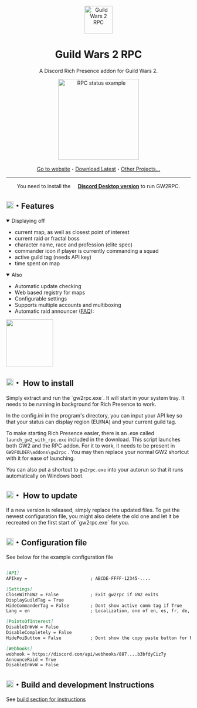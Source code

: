 <p align="center"><img alt="Guild Wars 2 RPC" src="https://gw2rpc.info/static/img/logo.png" height="76"></p></img>

<h1 align="center">Guild Wars 2 RPC</h1>
<p align="center">A Discord Rich Presence addon for Guild Wars 2.</p> 

<p align="center" style="margin-bottom: 0px !important;">
  <img width="220" src="https://gw2rpc.info/static/img/showcases/n1tr0_1.png" alt="RPC status example" align="center">
</p>

<a href="https://gw2rpc.info"><p align="center">Go to website</a>・<a href="https://github.com/Maselkov/GW2RPC/releases">Download Latest</a>・<a href="https://github.com/Maselkov?tab=repositories">Other Projects...</p></a>

---
<p align="center">You need to install the <img src="https://api.iconify.design/bi:discord.svg?color=%23f9f9f9" height="12"> <b><a href="https://discord.com/download">Discord Desktop version</b></a> to run GW2RPC.</p>

<h2><img src="https://api.iconify.design/ic:baseline-auto-awesome.svg?color=%23ff8cf3" height="20">・Features</h2>
<details open markdown='1'><summary>Displaying off</summary>

* current map, as well as closest point of interest
* current raid or fractal boss
* character name, race and profession (elite spec)
* commander icon if player is currently commanding a squad
* active guild tag (needs API key)
* time spent on map

<details open markdown='1'><summary>Also</summary>

* Automatic update checking
* Web based registry for maps
* Configurable settings
* Supports multiple accounts and multiboxing
* Automatic raid announcer (<a href="https://gw2rpc.info/#faq">FAQ</a>):

<img src="https://gw2rpc.info/static/img/announce_example.png" height=128>
</details>

<h2><img src="https://api.iconify.design/ic:baseline-browser-updated.svg?color=%23ff8cf3" height="20">・ How to install</h2>
Simply extract and run the `gw2rpc.exe`. It will start in your system tray. It needs to be running in background for Rich Presence to work.

In the config.ini in the program's directory, you can input your API key so that your status can display region (EU/NA) and your current guild tag.

To make starting Rich Presence easier, there is an .exe called `launch_gw2_with_rpc.exe` included in the download. This script launches both GW2 and the RPC addon. For it to work, it needs to be present in `GW2FOLDER\addons\gw2rpc` . You may then replace your normal GW2 shortcut with it for ease of launching.

You can also put a shortcut to `gw2rpc.exe` into your autorun so that it runs automatically on Windows boot.

<h2><img src="https://api.iconify.design/ic:baseline-update.svg?color=%23ff8cf3" height="20">・ How to update</h2>
If a new version is released, simply replace the updated files. To get the newest configuration file, you might also delete the old one and let it be recreated on the first start of `gw2rpc.exe` for you.

<h2><img src="https://api.iconify.design/eos-icons:configuration-file.svg?color=%23ff8cf3" height="20">・Configuration file</h2>

See below for the example configuration file
```md

[API]
APIkey =                        ; ABCDE-FFFF-12345-....

[Settings]
CloseWithGW2 = False            ; Exit gw2rpc if GW2 exits
DisplayGuildTag = True          
HideCommanderTag = False        ; Dont show active comm tag if True
Lang = en                       ; Localization, one of en, es, fr, de, pt-br

[PointsOfInterest]
DisableInWvW = False
DisableCompletely = False
HidePoiButton = False           ; Dont show the copy paste button for PoI if true

[Webhooks]
webhook = https://discord.com/api/webhooks/887....b3bfdyCiz7y
AnnounceRaid = True
DisableInWvW = False
```

<h2><img src="https://api.iconify.design/ic:baseline-build.svg?color=%23ff8cf3" height="20">・Build and development Instructions</h2>
See <a href="BUILD.md">build section for instructions</a>
